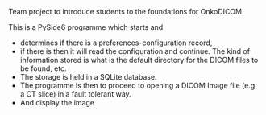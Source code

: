 Team project to introduce students to the foundations for OnkoDICOM.

This is a PySide6 programme which starts and 
- determines if there is a preferences-configuration record, 
- if there is then it will read the configuration and continue. The kind of information stored is what is the default directory for the DICOM files to be found, etc. 
- The storage is held in a SQLite database.
- The programme is then to proceed to opening a DICOM Image file (e.g. a CT slice) in a fault tolerant way.
- And display the image
